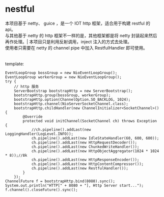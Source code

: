 # nestful
本项目基于 netty、 guice ，是一个 IOT http 框架，适合用于构建 restful 的 api。\
与其他基于 netty 的 http 框架不一样的是，其他框架都是将 netty 封装起来然后再作处理。|
本项目只是利用反射调用，inject 注入的方式去处理。\
使用者只需要在 netty 的 channel pipe 中加入 RestfulHandler 即可使用。\
\
\
template: 
```
EventLoopGroup bossGroup = new NioEventLoopGroup();
EventLoopGroup workerGroup = new NioEventLoopGroup();
try {
    // http 服务
    ServerBootstrap bootstrapHttp = new ServerBootstrap();
    bootstrapHttp.group(bossGroup, workerGroup);
    bootstrapHttp.option(ChannelOption.SO_BACKLOG, 1024);
    bootstrapHttp.channel(NioServerSocketChannel.class);
    bootstrapHttp.childHandler(new ChannelInitializer<SocketChannel>() {
        @Override
        protected void initChannel(SocketChannel ch) throws Exception {
            //ch.pipeline().addLast(new LoggingHandler(LogLevel.INFO));
            ch.pipeline().addLast(new IdleStateHandler(60, 600, 600));
            ch.pipeline().addLast(new HttpRequestDecoder());
            ch.pipeline().addLast(new ChunkedWriteHandler());
            ch.pipeline().addLast(new HttpObjectAggregator(1024 * 1024 * 8));//8k
            ch.pipeline().addLast(new HttpResponseEncoder());
            ch.pipeline().addLast(new HttpContentCompressor());
            ch.pipeline().addLast(new RestfulHandler());
        }
    });
ChannelFuture f = bootstrapHttp.bind(8080).sync();
System.out.println("HTTP[" + 8080 + "], Http Server start...");
f.channel().closeFuture().sync();
```
